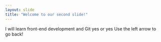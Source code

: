```yaml
---
layout: slide
title: "Welcome to our second slide!"
---
```

I will learn front-end development and Git yes or yes
Use the left arrow to go back!
